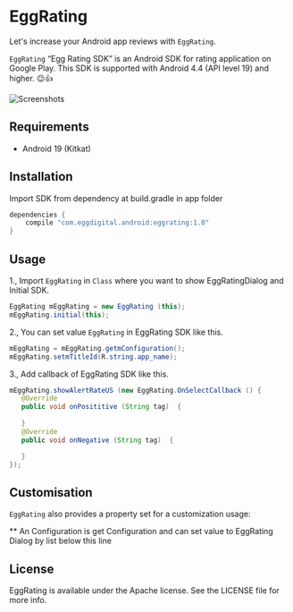 # EggRating
Let's increase your Android app reviews with `EggRating`.


`EggRating` 
“Egg Rating SDK”  is an Android SDK for rating application on Google Play. This SDK is supported with Android 4.4 (API level 19) and higher. 😉👍 

![Screenshots](https://cloud.githubusercontent.com/assets/9149523/21676989/bf9cb586-d36a-11e6-81b7-e6f499f2d0d5.png)

## Requirements

- Android 19 (Kitkat)

## Installation

Import SDK from dependency at build.gradle in app folder

```java
dependencies {
    compile "com.eggdigital.android:eggrating:1.0"
}
```

## Usage

1., Import `EggRating` in `Class` where you want to show EggRatingDialog and Initial SDK.

```java
EggRating mEggRating = new EggRating (this);
mEggRating.initial(this);
```

2., You can set value `EggRating` in EggRating SDK like this.
```java
mEggRating = mEggRating.getmConfiguration();
mEggRating.setmTitleId(R.string.app_name);
```
3., Add callback of EggRating SDK like this.
```java
mEggRating.showAlertRateUS (new EggRating.OnSelectCallback () {
   @Override
   public void onPosititive (String tag)  {
      
   }
   @Override
   public void onNegative (String tag)  {

   }
});
```


## Customisation

`EggRating` also provides a property set for a customization usage:

** An Configuration is get Configuration and can set value to EggRating Dialog by list below this line 



## License

EggRating is available under the Apache license. See the LICENSE file for more info.
